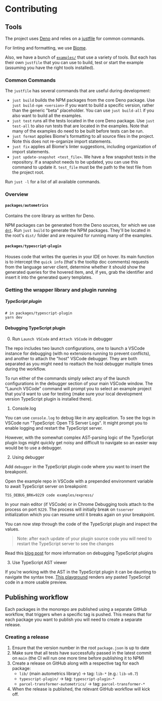 # Contributing

## Tools

The project uses [Deno](https://deno.com/) and relies on a
[justfile](https://just.systems/man/en/) for common commands.

For linting and formatting, we use [Biome](https://biomejs.dev/).

Also, we have a bunch of [`examples/`](examples/) that use a variety of tools.
But each has their own `justfile` that you can use to build, test or start the
example (assuming you have the right tools installed).

### Common Commands

The `justfile` has several commands that are useful during development:

* `just build` builds the NPM packages from the core Deno package. Use
  `just build-npm <version>` if you want to build a specific version, rather
  than the generic "beta" placeholder. You can use `just build-all` if you also
  want to build all the examples.
* `just test` runs all the tests located in the core Deno package. Use
  `just test-all` to also run tests that are located in the examples. Note that
  many of the examples do need to be built before tests can be run.
* `just format` applies Biome's formatting to all source files in the project.
  Note this does not re-organize import statements.
* `just fix` applies all Biome's linter suggestions, including organization of
  import statements.
* `just update-snapshot <test_file>`. We have a few snapshot tests in the
  repository. If a snapshot needs to be updated, you can use this command to
  update it. `test_file` must be the path to the test file from the project
  root.

Run `just -l` for a list of all available commands.

### Overview

#### `packages/autometrics`

Contains the core library as written for Deno.

NPM packages can be generated from the Deno sources, for which we use
[`dnt`](https://github.com/denoland/dnt). Run `just build` to generate the NPM
packages. They'll be located in the root's `dist/` folder and are required for
running many of the examples.

#### `packages/typescript-plugin`

Houses code that writes the queries in your IDE on hover. Its main function is
to intercept the `quick info` (that's the tooltip doc comments) requests from
the language server client, determine whether it should show the generated
queries for the hovered item, and, if yes, grab the identifier and insert it
into the generated query templates.

### Getting the wrapper library and plugin running

##### TypeScript plugin

```shell
# in packages/typescript-plugin
yarn dev
```

#### Debugging TypeScript plugin

0. Run `Launch VSCode` and `Attach VSCode` in debugger

The repo includes two launch configurations, one to launch a VSCode instance for
debugging (with no extensions running to prevent conflicts), and another to
attach the "host" VSCode debugger. They are both separated as you might need to
reattach the host debugger multiple times during the workflow.

To run either of the commands simply select any of the launch configurations in
the debugger section of your main VSCode window. The "Launch VSCode" command
will prompt you to select an example project that you'd want to use for testing
(make sure your local development version TypeScript plugin is installed there).

1. Console.log

You can use `console.log` to debug like in any application. To see the logs in
VSCode run "TypeScript: Open TS Server Logs". It might prompt you to enable
logging and restart the TypeScript server.

However, with the somewhat complex AST-parsing logic of the TypeScript plugin
logs might quickly get noisy and difficult to navigate so an easier way would be
to use a debugger.

2. Using debugger

Add `debugger` in the TypeScript plugin code where you want to insert the
breakpoint.

Open the example repo in VSCode with a prepended environment variable to await
TypeScript server on breakpoint:

```shell
TSS_DEBUG_BRK=9229 code examples/express/
```

In your main editor (if VSCode) or in Chrome Debugging tools attach to the
process on port `9229`. The process will initially break on `tsserver`
initialization which you can resume until it breaks again on your breakpoint.

You can now step through the code of the TypeScript plugin and inspect the
values.

> Note: after each update of your plugin source code you will need to restart
> the TypeScript server to see the changes

Read this
[blog post](https://blog.andrewbran.ch/debugging-the-type-script-codebase/) for
more information on debugging TypeScript plugins

3. Use TypeScript AST viewer

If you're working with the AST in the TypeScript plugin it can be daunting to
navigate the syntax tree. [This playground](https://ts-ast-viewer.com) renders
any pasted TypeScript code in a more usable preview.

## Publishing workflow

Each packages in the monorepo are published using a separate GitHub workflow,
that triggers when a specific tag is pushed. This means that for each package
you want to publish you will need to create a separate release.

### Creating a release

1. Ensure that the version number in the root `package.json` is up to date
2. Make sure that all tests have successfully passed in the latest commit on
   `main` (the CI will run one more time before publishing it to NPM)
3. Create a release on GitHub along with a respective tag for each package:
   - `lib/` (main autometrics library) → tag: `lib-*` (e.g.: `lib-v0.7`)
   - `typescript-plugin/` → tag: `typescript-plugin-*`
   - `parcel-transformer-autometrics/` → tag: `parcel-transformer-*`
4. When the release is published, the relevant GitHub workflow will kick off.
